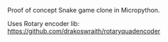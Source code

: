 Proof of concept Snake game clone in Micropython.

Uses Rotary encoder lib: https://github.com/drakoswraith/rotaryquadencoder
